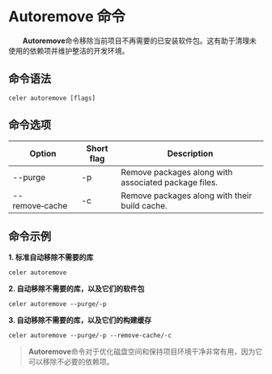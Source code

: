 # Autoremove 命令

&emsp;&emsp;**Autoremove**命令移除当前项目不再需要的已安装软件包。这有助于清理未使用的依赖项并维护整洁的开发环境。

## 命令语法

```shell
celer autoremove [flags]  
```

## 命令选项

| Option	        | Short flag | Description                                              	|
| ----------------- | ---------- | ------------------------------------------------------------ |
| --purge           | -p         | Remove packages along with associated package files.         |
| --remove‑cache	| -c	     | Remove packages along with their build cache.	            |

## 命令示例

**1. 标准自动移除不需要的库**

```shell
celer autoremove  
```

**2. 自动移除不需要的库，以及它们的软件包**

```shell
celer autoremove --purge/-p
```

**3. 自动移除不需要的库，以及它们的构建缓存**

```shell
celer autoremove --purge/-p --remove-cache/-c  
```

>**Autoremove**命令对于优化磁盘空间和保持项目环境干净非常有用，因为它可以移除不必要的依赖项。

